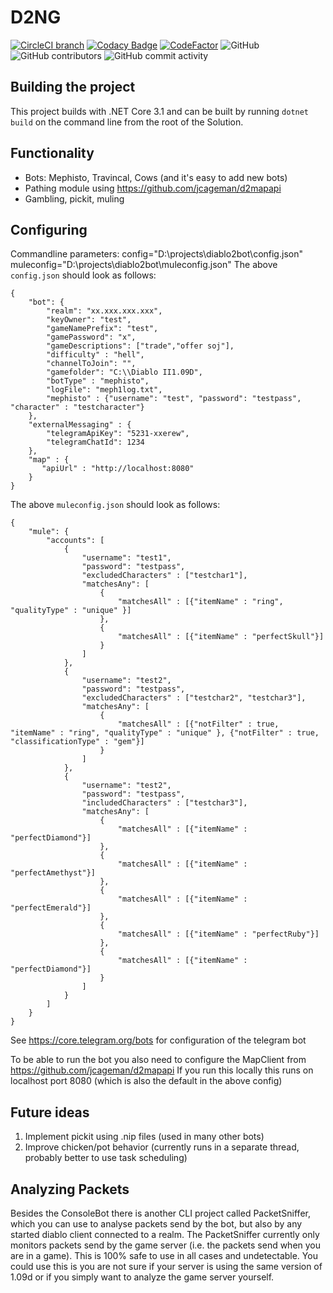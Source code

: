 # D2NG
[![CircleCI branch](https://img.shields.io/circleci/project/github/jcageman/Diablo2Clientless1.09/master.svg)](https://app.circleci.com/pipelines/github/jcageman/Diablo2Clientless1.09?branch=master)
[![Codacy Badge](https://api.codacy.com/project/badge/Grade/0b90f6cdc4b0445296de25748e066738)](https://www.codacy.com?utm_source=github.com&amp;utm_medium=referral&amp;utm_content=jcageman/D2NG&amp;utm_campaign=Badge_Grade)
[![CodeFactor](https://www.codefactor.io/repository/github/jcageman/D2NG-1.09/badge)](https://www.codefactor.io/repository/github/jcageman/D2NG-1.09)
![GitHub](https://img.shields.io/github/license/jcageman/D2NG.svg)
![GitHub contributors](https://img.shields.io/github/contributors/jcageman/D2NG.svg)
![GitHub commit activity](https://img.shields.io/github/commit-activity/m/jcageman/D2NG.svg)

## Building the project
This project builds with .NET Core 3.1 and can be built by running `dotnet build` on the command line from the root of the Solution.

## Functionality
- Bots: Mephisto, Travincal, Cows (and it's easy to add new bots)
- Pathing module using https://github.com/jcageman/d2mapapi
- Gambling, pickit, muling

## Configuring
Commandline parameters: config="D:\projects\diablo2bot\config.json" muleconfig="D:\projects\diablo2bot\muleconfig.json" 
The above `config.json` should look as follows:
```
{
    "bot": {
        "realm": "xx.xxx.xxx.xxx",
        "keyOwner": "test",
        "gameNamePrefix": "test",
        "gamePassword": "x",
        "gameDescriptions": ["trade","offer soj"],
        "difficulty" : "hell",
        "channelToJoin": "",
        "gamefolder": "C:\\Diablo II1.09D",
        "botType" : "mephisto",
		"logFile": "meph1log.txt",
		"mephisto" : {"username": "test", "password": "testpass", "character" : "testcharacter"}
	},
    "externalMessaging" : {
        "telegramApiKey": "5231-xxerew",
        "telegramChatId": 1234
    },
    "map" : {
       "apiUrl" : "http://localhost:8080"
    }
}
```

The above `muleconfig.json` should look as follows:
```
{
	"mule": {
		"accounts": [
			{
				"username": "test1",
				"password": "testpass",
				"excludedCharacters" : ["testchar1"],
				"matchesAny": [
					{
						"matchesAll" : [{"itemName" : "ring", "qualityType" : "unique" }]
					},
					{
						"matchesAll" : [{"itemName" : "perfectSkull"}]
					}
				]
			},
			{
				"username": "test2",
				"password": "testpass",
				"excludedCharacters" : ["testchar2", "testchar3"],
				"matchesAny": [
					{
						"matchesAll" : [{"notFilter" : true, "itemName" : "ring", "qualityType" : "unique" }, {"notFilter" : true, "classificationType" : "gem"}]
					}
				]
			},
			{
				"username": "test2",
				"password": "testpass",
				"includedCharacters" : ["testchar3"],
				"matchesAny": [
					{
						"matchesAll" : [{"itemName" : "perfectDiamond"}]
					},
					{
						"matchesAll" : [{"itemName" : "perfectAmethyst"}]
					},
					{
						"matchesAll" : [{"itemName" : "perfectEmerald"}]
					},
					{
						"matchesAll" : [{"itemName" : "perfectRuby"}]
					},
					{
						"matchesAll" : [{"itemName" : "perfectDiamond"}]
					}
				]
			}
		]
	}
}
```
See https://core.telegram.org/bots for configuration of the telegram bot

To be able to run the bot you also need to configure the MapClient from https://github.com/jcageman/d2mapapi
If you run this locally this runs on localhost port 8080 (which is also the default in the above config)

## Future ideas
1. Implement pickit using .nip files (used in many other bots)
2. Improve chicken/pot behavior (currently runs in a separate thread, probably better to use task scheduling)

## Analyzing Packets
Besides the ConsoleBot there is another CLI project called PacketSniffer, which you can use to analyse packets send by the bot, but also by any started diablo client connected to a realm. The PacketSniffer currently only monitors packets send by the game server (i.e. the packets send when you are in a game). This is 100% safe to use in all cases and undetectable. You could use this is you are not sure if your server is using the same version of 1.09d or if you simply want to analyze the game server yourself.
